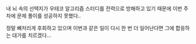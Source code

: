 내 뇌 속의 선택지가 우테코 알고리즘 스터디를 전력으로 방해하고 있기 때문에 이번 주차에 문제 풀이를 성공하지 못했다..


정말 뼈저리게 후회하고 있으며 이번과 같은 일이 다시 한 번 더 일어난다면 그에 합응하는 대가를 치르겠다...